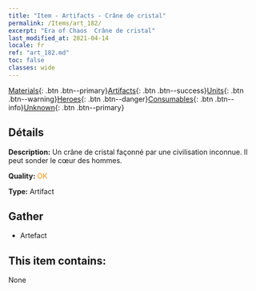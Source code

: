 ```yaml
---
title: "Item - Artifacts - Crâne de cristal"
permalink: /Items/art_182/
excerpt: "Era of Chaos  Crâne de cristal"
last_modified_at: 2021-04-14
locale: fr
ref: "art_182.md"
toc: false
classes: wide
---
```

 [Materials](/fr/Items/){: .btn .btn--primary}[Artifacts](/fr/Items/Artifacts/){: .btn .btn--success}[Units](/fr/Items/Units/){: .btn .btn--warning}[Heroes](/fr/Items/Heroes/){: .btn .btn--danger}[Consumables](/fr/Items/Consumables/){: .btn .btn--info}[Unknown](/fr/Items/Unknown/){: .btn .btn--primary}

## Détails
 **Description:** Un crâne de cristal façonné par une civilisation inconnue. Il peut sonder le cœur des hommes.

 **Quality:** <span style="color: #FF8C00">OK</span>

 **Type:** Artifact

## Gather

*    Artefact 

## This item contains:

  None

